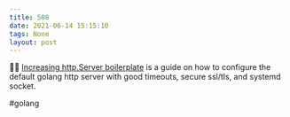```yaml
---
title: 508
date: 2021-06-14 15:15:10
tags: None
layout: post
---
```


🏃📄 [Increasing http.Server boilerplate](https://bojanz.github.io/increasing-http-server-boilerplate-go/) is a guide on how to configure the default golang http server with good timeouts, secure ssl/tls, and systemd socket.

#golang
